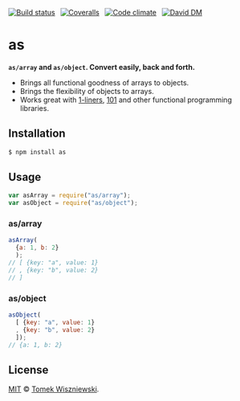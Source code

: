  [![Build status](https://img.shields.io/travis/tomekwi/as.js/master.svg?style=flat-square)](https://travis-ci.org/tomekwi/as.js)
 [![Coveralls](https://img.shields.io/coveralls/tomekwi/as.js.svg?style=flat-square)](https://coveralls.io/r/tomekwi/as.js)
 [![Code climate](https://img.shields.io/codeclimate/github/tomekwi/as.js.svg?style=flat-square)](https://codeclimate.com/github/tomekwi/as.js)
 [![David DM](https://img.shields.io/david/tomekwi/as.js.svg?style=flat-square)](http://david-dm.org/tomekwi/as.js)

as
===

**`as/array` and `as/object`. Convert easily, back and forth.**

- Brings all functional goodness of arrays to objects.
- Brings the flexibility of objects to arrays.
- Works great with [1-liners][], [101][] and other functional programming libraries.


[101]: https://github.com/tjmehta/101 "tjmehta/101"
[1-liners]: https://github.com/stoeffel/1-liners "stoeffel/1-liners"




Installation
------------

```sh
$ npm install as
```




Usage
-----

```js
var asArray = require("as/array");
var asObject = require("as/object");
```


### as/array

```js
asArray(
  {a: 1, b: 2}
  );
// [ {key: "a", value: 1}
// , {key: "b", value: 2}
// ]
```


### as/object

```js
asObject(
  [ {key: "a", value: 1}
  , {key: "b", value: 2}
  ]);
// {a: 1, b: 2}
```




License
-------

[MIT][] © [Tomek Wiszniewski][].


[MIT]: ./License.md
[Tomek Wiszniewski]: https://github.com/tomekwi
